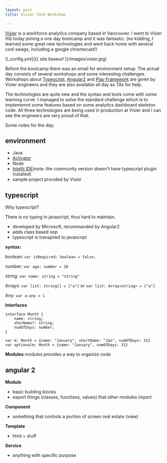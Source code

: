 ```yaml
---
layout: post
title: Visier Tech Workshop

---
```


[Visier](http://www.visier.com/) is a workforce analytics company based in Vancouver.  I went to Visier HQ today joining a one day bootcamp and it was fantastic. (no kidding, I learned some great new technologies and went back home with several cool swags, including a google chromecast!)

![_config.yml]({{ site.baseurl }}/images/visier.jpg)

Before the bootcamp there was an email for environment setup.  The actual day consists of several workshops and some interesting challenges.  Workshops about [Typescript](http://www.typescriptlang.org/), [Angular2](https://angular.io/) and [Play Framework](https://www.playframework.com/) are given by Visier engineers and they are also available all day as TAs for help.  

The technologies are quite new and the syntax and tools come with some learning curve. I managed to solve the standard challenge which is to implememnt some features based on some analytics dashboard skeleton code.  All three technologies are being used in production at Visier and I can see the engineers are very proud of that.

Some notes for the day:

## environment
- Java
- [Activator](https://www.typesafe.com/activator/download)
- Node
- [Intellij IDE](https://www.jetbrains.com/idea/download/)(note: the community version doesn't have typescript plugin installed)
- sample project provided by Visier

## typescript

Why typescript?

There is no typing in javascript, thus hard to maintain.

- developed by Microsoft, recommanded by Angular2
- adds class based oop
- typescript is transpired to javascript

**syntax:**

boolean: `var isRequired: boolean = false;`

number: `var age: number = 20`

string: `var name: string = "string"`

Arrays:
`var list: string[] = ["a"]` 
or
`var list: Array<string> = ["a"]`

Any: `var a:any = 1`

**Interfaces**

```
interface Month {
	name: string;
	shorName?: string;
	numOfDays: number;
}

var m: Month = {name: "January", shortName: "Jan", numOfDays: 31}
var optionalm: Month = {name: "January", numOfDays: 31}
```

**Modules**
modules provides a way to organize code

## angular 2

**Module**

- basic building blocks
- export things (classes, functions, values) that other modules import

**Component**

- something that controls a portion of screen real estate (view)

**Template**

- html + stuff

**Service**

- anything with specific purpose

